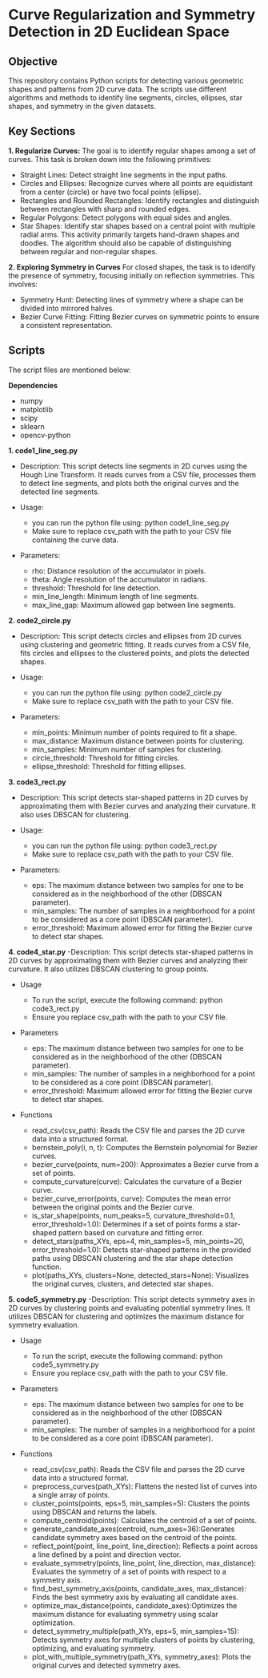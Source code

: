 # Curve Regularization and Symmetry Detection in 2D Euclidean Space
## Objective
This repository contains Python scripts for detecting various geometric shapes and patterns from 2D curve data. The scripts use different algorithms and methods to identify line segments, circles, ellipses, star shapes, and symmetry in the given datasets. 

## Key Sections
**1. Regularize Curves:**
The goal is to identify regular shapes among a set of curves. This task is broken down into the following primitives:

  - Straight Lines: Detect straight line segments in the input paths.
  - Circles and Ellipses: Recognize curves where all points are equidistant from a center (circle) or have two focal points (ellipse).
  - Rectangles and Rounded Rectangles: Identify rectangles and distinguish between rectangles with sharp and rounded edges.
  - Regular Polygons: Detect polygons with equal sides and angles.
  - Star Shapes: Identify star shapes based on a central point with multiple radial arms.
  This activity primarily targets hand-drawn shapes and doodles. The algorithm should also be capable of distinguishing between regular and non-regular shapes.

**2. Exploring Symmetry in Curves**
For closed shapes, the task is to identify the presence of symmetry, focusing initially on reflection symmetries. This involves:
  - Symmetry Hunt: Detecting lines of symmetry where a shape can be divided into mirrored halves.
  - Bezier Curve Fitting: Fitting Bezier curves on symmetric points to ensure a consistent representation.

## Scripts
The script files are mentioned below:<br>

**Dependencies**
- numpy
- matplotlib
- scipy
- sklearn
- opencv-python

**1. code1_line_seg.py**
  - Description: This script detects line segments in 2D curves using the Hough Line Transform. It reads curves from a CSV file, processes them to detect line segments, and plots both the original curves and the detected line segments.
    
- Usage:
  - you can run the python file using: python code1_line_seg.py
  - Make sure to replace csv_path with the path to your CSV file containing the curve data.
    
- Parameters:
  - rho: Distance resolution of the accumulator in pixels.
  - theta: Angle resolution of the accumulator in radians.
  - threshold: Threshold for line detection.
  - min_line_length: Minimum length of line segments.
  - max_line_gap: Maximum allowed gap between line segments.

**2. code2_circle.py**
- Description: This script detects circles and ellipses from 2D curves using clustering and geometric fitting. It reads curves from a CSV file, fits circles and ellipses to the clustered points, and plots the detected shapes.
 
- Usage: 
  - you can run the python file using: python code2_circle.py
  - Make sure to replace csv_path with the path to your CSV file.
 
- Parameters:
  - min_points: Minimum number of points required to fit a shape.
  - max_distance: Maximum distance between points for clustering.
  - min_samples: Minimum number of samples for clustering.
  - circle_threshold: Threshold for fitting circles.
  - ellipse_threshold: Threshold for fitting ellipses.

**3. code3_rect.py**
- Description: This script detects star-shaped patterns in 2D curves by approximating them with Bezier curves and analyzing their curvature. It also uses DBSCAN for clustering.
  
- Usage:
  - you can run the python file using: python code3_rect.py
  - Make sure to replace csv_path with the path to your CSV file.

- Parameters:
  - eps: The maximum distance between two samples for one to be considered as in the neighborhood of the other (DBSCAN parameter).
  - min_samples: The number of samples in a neighborhood for a point to be considered as a core point (DBSCAN parameter).
  - error_threshold: Maximum allowed error for fitting the Bezier curve to detect star shapes.

**4. code4_star.py**
-Description: This script detects star-shaped patterns in 2D curves by approximating them with Bezier curves and analyzing their curvature. It also utilizes DBSCAN clustering to group points.

- Usage
  - To run the script, execute the following command: python code3_rect.py
  - Ensure you replace csv_path with the path to your CSV file.

- Parameters
  - eps: The maximum distance between two samples for one to be considered as in the neighborhood of the other (DBSCAN parameter).
  - min_samples: The number of samples in a neighborhood for a point to be considered as a core point (DBSCAN parameter).
  - error_threshold: Maximum allowed error for fitting the Bezier curve to detect star shapes.

- Functions
  - read_csv(csv_path): Reads the CSV file and parses the 2D curve data into a structured format.
  - bernstein_poly(i, n, t): Computes the Bernstein polynomial for Bezier curves.
  - bezier_curve(points, num=200): Approximates a Bezier curve from a set of points.
  - compute_curvature(curve): Calculates the curvature of a Bezier curve.
  - bezier_curve_error(points, curve): Computes the mean error between the original points and the Bezier curve.
  - is_star_shape(points, num_peaks=5, curvature_threshold=0.1, error_threshold=1.0): Determines if a set of points forms a star-shaped pattern based on curvature and fitting error.
  - detect_stars(paths_XYs, eps=4, min_samples=5, min_points=20, error_threshold=1.0): Detects star-shaped patterns in the provided paths using DBSCAN clustering and the star shape detection function.
  - plot(paths_XYs, clusters=None, detected_stars=None): Visualizes the original curves, clusters, and detected star shapes.

**5. code5_symmetry.py**
-Description: This script detects symmetry axes in 2D curves by clustering points and evaluating potential symmetry lines. It utilizes DBSCAN for clustering and optimizes the maximum distance for symmetry evaluation.
  
- Usage
  - To run the script, execute the following command: python code5_symmetry.py
  - Ensure you replace csv_path with the path to your CSV file.

- Parameters
  - eps: The maximum distance between two samples for one to be considered as in the neighborhood of the other (DBSCAN parameter).
  - min_samples: The number of samples in a neighborhood for a point to be considered as a core point (DBSCAN parameter).
  
- Functions
  - read_csv(csv_path): Reads the CSV file and parses the 2D curve data into a structured format.
  - preprocess_curves(path_XYs): Flattens the nested list of curves into a single array of points.
  - cluster_points(points, eps=5, min_samples=5): Clusters the points using DBSCAN and returns the labels.
  - compute_centroid(points): Calculates the centroid of a set of points.
  - generate_candidate_axes(centroid, num_axes=36):Generates candidate symmetry axes based on the centroid of the points.
  - reflect_point(point, line_point, line_direction): Reflects a point across a line defined by a point and direction vector.
  - evaluate_symmetry(points, line_point, line_direction, max_distance): Evaluates the symmetry of a set of points with respect to a symmetry axis.
  - find_best_symmetry_axis(points, candidate_axes, max_distance): Finds the best symmetry axis by evaluating all candidate axes.
  - optimize_max_distance(points, candidate_axes):Optimizes the maximum distance for evaluating symmetry using scalar optimization. 
  - detect_symmetry_multiple(path_XYs, eps=5, min_samples=15): Detects symmetry axes for multiple clusters of points by clustering, optimizing, and evaluating symmetry. 
  - plot_with_multiple_symmetry(path_XYs, symmetry_axes): Plots the original curves and detected symmetry axes.
